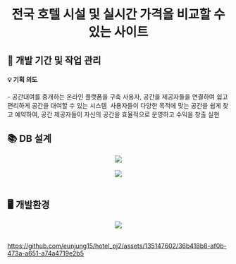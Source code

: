 
<div align="center">
<h1>전국 호텔 시설 및 실시간 가격을 비교할 수 있는 사이트</h1>
</div>
 
<h2>📅 개발 기간 및 작업 관리</h2>

<h4>💡 기획 의도</h4>
- 공간대여를 중개하는 온라인 플랫폼을 구축 사용자, 공간을 제공자들을 연결하여 쉽고 편리하게 공간을 대여할 수 있는 시스템 
사용자들이 다양한 목적에 맞는 공간을 쉽게 찾고 예약하여, 공간 제공자들이 자신의 공간을 효율적으로 운영하고 수익을 창출 실현

## 📚 DB 설계
<div align="center"><img src="https://github.com/eunjung15/backup_semipj2/assets/120345380/46b74048-dbe6-453e-acc0-fadb30a69a0f"></div>
<br>
<div align="center"><img src="https://github.com/eunjung15/backup_semipj2/assets/120345380/e0c92c75-6846-4bae-8fbe-f18ff5296115"></div>
<br>


## 🖥️ 개발환경
<div align="center"><img src="https://github.com/eunjung15/backup_semipj2/assets/120345380/f250129e-fc13-4337-bdbd-903a07ed025b"></div>
<br>

https://github.com/eunjung15/hotel_pj2/assets/135147602/36b418b8-af0b-473a-a651-a74a4719e2b5




